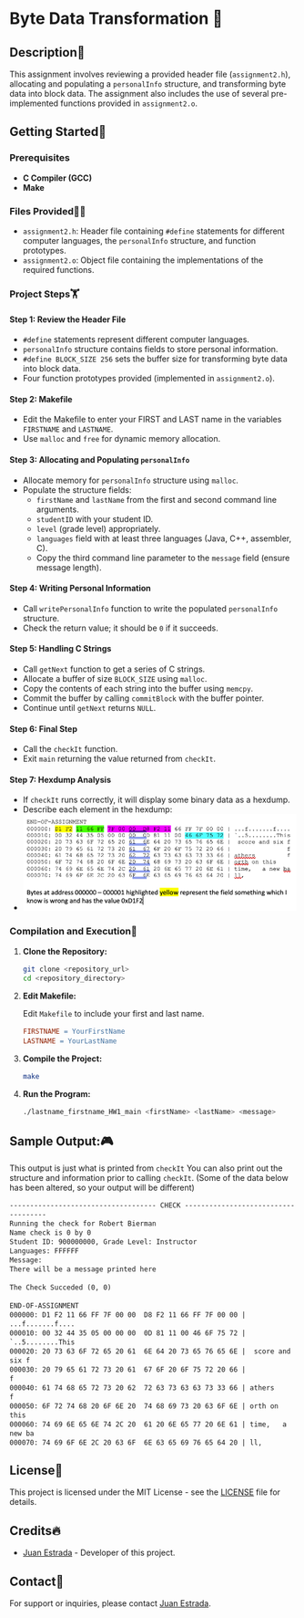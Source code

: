 # Byte Data Transformation 📝

## Description🤗

This assignment involves reviewing a provided header file (`assignment2.h`), allocating and populating a `personalInfo` structure, and transforming byte data into block data. The assignment also includes the use of several pre-implemented functions provided in `assignment2.o`.

## Getting Started🙌

### Prerequisites

- **C Compiler (GCC)**
- **Make**

### Files Provided🦸‍♂️

- `assignment2.h`: Header file containing `#define` statements for different computer languages, the `personalInfo` structure, and function prototypes.
- `assignment2.o`: Object file containing the implementations of the required functions.

### Project Steps🏋️

#### Step 1: Review the Header File

- `#define` statements represent different computer languages.
- `personalInfo` structure contains fields to store personal information.
- `#define BLOCK_SIZE 256` sets the buffer size for transforming byte data into block data.
- Four function prototypes provided (implemented in `assignment2.o`).

#### Step 2: Makefile

- Edit the Makefile to enter your FIRST and LAST name in the variables `FIRSTNAME` and `LASTNAME`.
- Use `malloc` and `free` for dynamic memory allocation.

#### Step 3: Allocating and Populating `personalInfo`

- Allocate memory for `personalInfo` structure using `malloc`.
- Populate the structure fields:
  - `firstName` and `lastName` from the first and second command line arguments.
  - `studentID` with your student ID.
  - `level` (grade level) appropriately.
  - `languages` field with at least three languages (Java, C++, assembler, C).
  - Copy the third command line parameter to the `message` field (ensure message length).

#### Step 4: Writing Personal Information

- Call `writePersonalInfo` function to write the populated `personalInfo` structure.
- Check the return value; it should be `0` if it succeeds.

#### Step 5: Handling C Strings

- Call `getNext` function to get a series of C strings.
- Allocate a buffer of size `BLOCK_SIZE` using `malloc`.
- Copy the contents of each string into the buffer using `memcpy`.
- Commit the buffer by calling `commitBlock` with the buffer pointer.
- Continue until `getNext` returns `NULL`.

#### Step 6: Final Step

- Call the `checkIt` function.
- Exit `main` returning the value returned from `checkIt`.

#### Step 7: Hexdump Analysis

- If `checkIt` runs correctly, it will display some binary data as a hexdump.
- Describe each element in the hexdump:
- ![image of analysis](Images/Assignment2AnalysisImage.png)

 

### Compilation and Execution🐢

1. **Clone the Repository:**

    ```bash
    git clone <repository_url>
    cd <repository_directory>
    ```

2. **Edit Makefile:**

    Edit `Makefile` to include your first and last name.

    ```makefile
    FIRSTNAME = YourFirstName
    LASTNAME = YourLastName
    ```

3. **Compile the Project:**

    ```bash
    make
    ```

4. **Run the Program:**

    ```bash
    ./lastname_firstname_HW1_main <firstName> <lastName> <message>
    ```




## Sample Output:🎮

This output is just what is printed from `checkIt` You can also print out the structure and information
prior to calling `checkIt`.
(Some of the data below has been altered, so your output will be different)

```
------------------------------------ CHECK ------------------------------------
Running the check for Robert Bierman
Name check is 0 by 0
Student ID: 900000000, Grade Level: Instructor
Languages: FFFFFF
Message:
There will be a message printed here 

The Check Succeded (0, 0)

END-OF-ASSIGNMENT
000000: D1 F2 11 66 FF 7F 00 00  D8 F2 11 66 FF 7F 00 00 | ...f.......f....
000010: 00 32 44 35 05 00 00 00  0D 81 11 00 46 6F 75 72 | `..5........This
000020: 20 73 63 6F 72 65 20 61  6E 64 20 73 65 76 65 6E |  score and six f
000030: 20 79 65 61 72 73 20 61  67 6F 20 6F 75 72 20 66 |                f
000040: 61 74 68 65 72 73 20 62  72 63 73 63 63 73 33 66 | athers         f
000050: 6F 72 74 68 20 6F 6E 20  74 68 69 73 20 63 6F 6E | orth on this    
000060: 74 69 6E 65 6E 74 2C 20  61 20 6E 65 77 20 6E 61 | time,   a new ba
000070: 74 69 6F 6E 2C 20 63 6F  6E 63 65 69 76 65 64 20 | ll,             
```
## License📜

This project is licensed under the MIT License - see the [LICENSE](https://choosealicense.com/licenses/mit/) file for details.

## Credits🔥

- [Juan Estrada](https://github.com/jjestrada2) - Developer of this project.

## Contact🦻

For support or inquiries, please contact [Juan Estrada](mailto:juan5801331@gmail.com).

